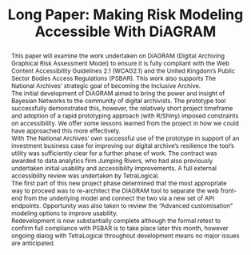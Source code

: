 ---
abstract: This paper will examine the work undertaken on DiAGRAM (Digital Archiving
  Graphical Risk Assessment Model) to ensure it is fully compliant with the Web Content
  Accessibility Guidelines 2.1 (WCAG2.1) and the United Kingdom’s Public Sector Bodies
  Access Regulations (PSBAR). This work also supports The National Archives’ strategic
  goal of becoming the Inclusive Archive.<br />The initial development of DiAGRAM
  aimed to bring the power and insight of Bayesian Networks to the community of digital
  archivists. The prototype tool successfully demonstrated this, however, the relatively
  short project timeframe and adoption of a rapid prototyping approach (with R/Shiny)
  imposed constraints on accessibility. We offer some lessons learned from the project
  in how we could have approached this more effectively.<br />With The National Archives’
  own successful use of the prototype in support of an investment business case for
  improving our digital archive’s resilience the tool’s utility was sufficiently clear
  for a further phase of work. The contract was awarded to data analytics firm Jumping
  Rivers, who had also previously undertaken initial usability and accessibility improvements.
  A full external accessibility review was undertaken by TetraLogical.<br />The first
  part of this new project phase determined that the most appropriate way to proceed
  was to re-architect the DiAGRAM tool to separate the web front-end from the underlying
  model and connect the two via a new set of API endpoints. Opportunity was also taken
  to review the “Advanced customisation” modeling options to improve usability.<br
  />Redevelopment is now substantially complete although the formal retest to confirm
  full compliance with PSBAR is to take place later this month, however ongoing dialog
  with TetraLogical throughout development means no major issues are anticipated.<br
  />
creators:
- Underdown, David
date: null
document_url: https://az659834.vo.msecnd.net/eventsairwesteuprod/production-inconference-public/4b0f508ff4de4fd59343aa25483ac96a
grand_parent: iPRES
institutions:
- The National Archives (UK)
keywords:
- web accessibility
- risk modeling
landing_page_url: null
language: eng
layout: publication
license: CC-BY 4.0 International
notes_url: null
parent: iPRES 2022
publication_type: long paper
size: null
slides_url: null
source_name: iPRES
stream_url: null
title: 'Long Paper: Making Risk Modeling Accessible With DiAGRAM'
year: 2022
---